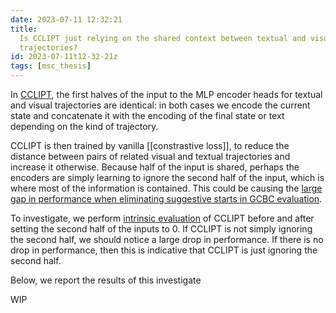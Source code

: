 ```yaml
---
date: 2023-07-11 12:32:21
title:
  Is CCLIPT just relying on the shared context between textual and visual
  trajectories?
id: 2023-07-11t12-32-21z
tags: [msc_thesis]
---
```


In [CCLIPT](./2023-07-11t11-38-00z.md), the first halves of the input to the MLP
encoder heads for textual and visual trajectories are identical: in both cases
we encode the current state and concatenate it with the encoding of the final
state or text depending on the kind of trajectory.

CCLIPT is then trained by vanilla [[constrastive loss]], to reduce the distance
between pairs of related visual and textual trajectories and increase it
otherwise. Because half of the input is shared, perhaps the encoders are simply
learning to ignore the second half of the input, which is where most of the
information is contained. This could be causing the
[large gap in performance when eliminating suggestive starts in GCBC evaluation](./2023-07-11t12-12-49z.md).

To investigate, we perform [intrinsic evaluation](./2023-07-10t18-29-00z.md) of
CCLIPT before and after setting the second half of the inputs to 0. If CCLIPT is
not simply ignoring the second half, we should notice a large drop in
performance. If there is no drop in performance, then this is indicative that
CCLIPT is just ignoring the second half.

Below, we report the results of this investigate

<!-- TODO -->

WIP
